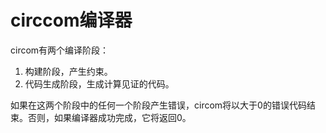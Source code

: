 # circcom编译器

circom有两个编译阶段：

1. 构建阶段，产生约束。
2. 代码生成阶段，生成计算见证的代码。

如果在这两个阶段中的任何一个阶段产生错误，circom将以大于0的错误代码结束。否则，如果编译器成功完成，它将返回0。